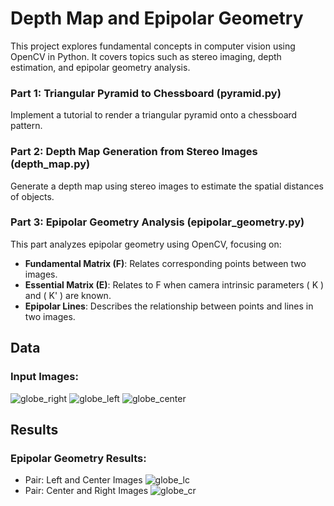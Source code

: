 # Depth Map and Epipolar Geometry

This project explores fundamental concepts in computer vision using OpenCV in Python. It covers topics such as stereo imaging, depth estimation, and epipolar geometry analysis.


### Part 1: Triangular Pyramid to Chessboard (pyramid.py)

Implement a tutorial to render a triangular pyramid onto a chessboard pattern.

### Part 2: Depth Map Generation from Stereo Images (depth_map.py)

Generate a depth map using stereo images to estimate the spatial distances of objects.

### Part 3: Epipolar Geometry Analysis (epipolar_geometry.py)

This part analyzes epipolar geometry using OpenCV, focusing on:
- **Fundamental Matrix (F)**: Relates corresponding points between two images.
- **Essential Matrix (E)**: Relates to F when camera intrinsic parameters \( K \) and \( K' \) are known.
- **Epipolar Lines**: Describes the relationship between points and lines in two images.

## Data

### Input Images:
![globe_right](https://github.com/user-attachments/assets/534a3c72-b71a-47de-b9f1-2c974f758fd0)
![globe_left](https://github.com/user-attachments/assets/d3afa867-0526-4f67-8c37-cf9007140344)
![globe_center](https://github.com/user-attachments/assets/95dc9e8f-001d-45bd-a197-79ce8dd45b93)

## Results

### Epipolar Geometry Results:
- Pair: Left and Center Images
  ![globe_lc](https://github.com/user-attachments/assets/1d20fb5f-d764-42c2-afab-acc7e4a8bce9)
- Pair: Center and Right Images
  ![globe_cr](https://github.com/user-attachments/assets/33912466-2cbc-457b-b2b0-19d1a8d3866c)

